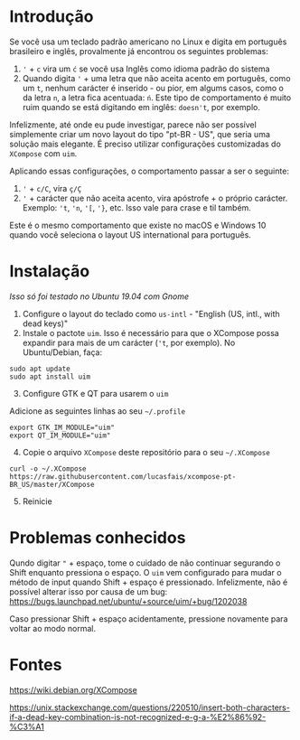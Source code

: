 # Introdução

Se você usa um teclado padrão americano no Linux e digita em português brasileiro e inglês, provalmente já encontrou os seguintes problemas:

1. `'` + `c` vira um `ć` se você usa Inglês como idioma padrão do sistema
2. Quando digita `'` + uma letra que não aceita acento em português, como um `t`, nenhum carácter é inserido - ou pior, em algums casos, como o da letra `n`, a letra fica acentuada: `ń`. Este tipo de comportamento é muito ruim quando se está digitando em inglês: `doesn't`, por exemplo.

Infelizmente, até onde eu pude investigar, parece não ser possível simplemente criar um novo layout do tipo "pt-BR - US", que seria uma solução mais elegante. É preciso utilizar configurações customizadas do `XCompose` com `uim`.

Aplicando essas configurações, o comportamento passar a ser o seguinte:

1. `'` + `c/C`, vira  `ç/Ç` 
2. `'` + carácter que não aceita acento, vira apóstrofe + o próprio carácter. Exemplo: `'t`, `'n`, `'[`, `'}`, etc. Isso vale para crase e til também.

Este é o mesmo comportamento que existe no macOS e Windows 10 quando você seleciona o layout US international para português.

# Instalação

*Isso só foi testado no Ubuntu 19.04 com Gnome*

1. Configure o layout do teclado como `us-intl` - "English (US, intl., with dead keys)" 
2. Instale o pactote `uim`. Isso é necessário para que o XCompose possa expandir para mais de um carácter (`'t`, por exemplo). No Ubuntu/Debian, faça:

```
sudo apt update
sudo apt install uim
```

3. Configure GTK e QT para usarem o `uim`

Adicione as seguintes linhas ao seu `~/.profile`

```
export GTK_IM_MODULE="uim"
export QT_IM_MODULE="uim"
```

4. Copie o arquivo `XCompose` deste repositório para o seu `~/.XCompose`

```
curl -o ~/.XCompose https://raw.githubusercontent.com/lucasfais/xcompose-pt-BR_US/master/XCompose
```

5. Reinicie 

# Problemas conhecidos

Qundo digitar `"` + espaço, tome o cuidado de não continuar segurando o Shift enquanto pressiona o espaço. O `uim` vem configurado para mudar o método de input quando Shift + espaço é pressionado. Infelizmente, não é possível alterar isso por causa de um bug: https://bugs.launchpad.net/ubuntu/+source/uim/+bug/1202038

Caso pressionar Shift + espaço acidentamente, pressione novamente para voltar ao modo normal.


# Fontes

https://wiki.debian.org/XCompose

https://unix.stackexchange.com/questions/220510/insert-both-characters-if-a-dead-key-combination-is-not-recognized-e-g-a-%E2%86%92-%C3%A1
